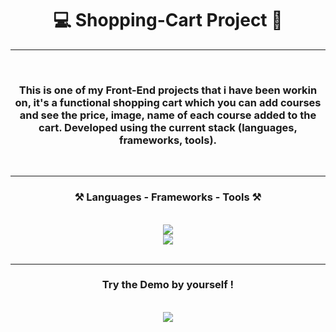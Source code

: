 <!-- TITLE -->
<h1 align="center"> 💻 Shopping-Cart Project 🛒 </h1>
<hr>
<!-- TITLE -->


<!-- DESCRIPTION -->
<br>
<h3 align="center">This is one of my Front-End projects that i have been workin on, it's a functional shopping cart which you can add courses and see the price, image, name of each course added to the cart. Developed using the current stack (languages, frameworks, tools). </h3>
<br>
<hr>
<!-- DESCRIPTION -->


<!-- TECH STACK -->
<h3 align="center">⚒️ Languages - Frameworks - Tools ⚒️</h3>
<br/>
<div align="center">
    <img src="https://skillicons.dev/icons?i=css,vscode,tailwind,nodejs" /><br>
    <img src="https://skillicons.dev/icons?i=javascript,html,git,github" /><br>
</div>
<br/>
<hr/>
<!-- TECH STACK -->

<!-- DEMO -->
<h3 align="center"> Try the Demo by yourself ! </h3>
<br>
<div align="center">
  <a href="https://carlospigurina.github.io/Shopping-Cart/">
    <img src="https://img.shields.io/badge/Github-333333?style=for-the-badge&logo=gmail&logoColor=red" style="text-decoration:none;"/>
  </a>
</div>
<!-- DEMO -->

